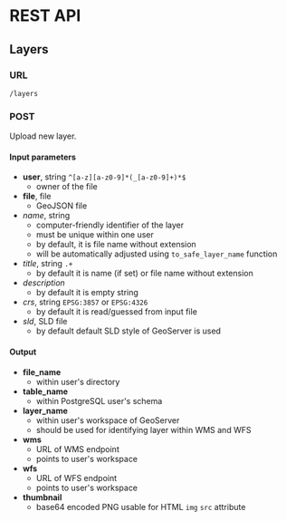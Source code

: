 # REST API

## Layers
### URL
`/layers`
### POST
Upload new layer.

#### Input parameters
- **user**, string `^[a-z][a-z0-9]*(_[a-z0-9]+)*$`
   - owner of the file
- **file**, file
   - GeoJSON file
- *name*, string
   - computer-friendly identifier of the layer
   - must be unique within one user
   - by default, it is file name without extension
   - will be automatically adjusted using `to_safe_layer_name` function
- *title*, string `.+`
   - by default it is name (if set) or file name without extension
- *description*
   - by default it is empty string
- *crs*, string `EPSG:3857` or `EPSG:4326`
   - by default it is read/guessed from input file
- *sld*, SLD file
   - by default default SLD style of GeoServer is used

#### Output
- **file_name**
   - within user's directory
- **table_name**
   - within PostgreSQL user's schema
- **layer_name**
   - within user's workspace of GeoServer
   - should be used for identifying layer within WMS and WFS
- **wms**
   - URL of WMS endpoint
   - points to user's workspace
- **wfs**
   - URL of WFS endpoint
   - points to user's workspace
- **thumbnail**
   - base64 encoded PNG usable for HTML `img` `src` attribute
